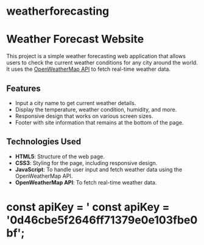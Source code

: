 # weatherforecasting
# Weather Forecast Website

This project is a simple weather forecasting web application that allows users to check the current weather conditions for any city around the world. It uses the [OpenWeatherMap API](https://openweathermap.org/) to fetch real-time weather data.

## Features

- Input a city name to get current weather details.
- Display the temperature, weather condition, humidity, and more.
- Responsive design that works on various screen sizes.
- Footer with site information that remains at the bottom of the page.

## Technologies Used

- **HTML5**: Structure of the web page.
- **CSS3**: Styling for the page, including responsive design.
- **JavaScript**: To handle user input and fetch weather data using the OpenWeatherMap API.
- **OpenWeatherMap API**: To fetch real-time weather data.

# const apiKey = '    const apiKey = '0d46cbe5f2646ff71379e0e103fbe0bf'; 
